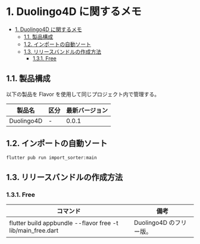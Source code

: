 # 1. Duolingo4D に関するメモ

<!-- TOC -->

- [1. Duolingo4D に関するメモ](#1-duolingo4d-に関するメモ)
  - [1.1. 製品構成](#11-製品構成)
  - [1.2. インポートの自動ソート](#12-インポートの自動ソート)
  - [1.3. リリースバンドルの作成方法](#13-リリースバンドルの作成方法)
    - [1.3.1. Free](#131-free)

<!-- /TOC -->

## 1.1. 製品構成

以下の製品を Flavor を使用して同じプロジェクト内で管理する。

| 製品名     | 区分 | 最新バージョン |
| ---------- | ---- | -------------- |
| Duolingo4D | -    | 0.0.1          |

## 1.2. インポートの自動ソート

```terminal
flutter pub run import_sorter:main
```

## 1.3. リリースバンドルの作成方法

### 1.3.1. Free

| コマンド                                                    | 備考                    |
| ----------------------------------------------------------- | ----------------------- |
| flutter build appbundle --flavor free -t lib/main_free.dart | Duolingo4D のフリー版。 |
